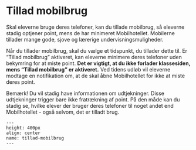 
# Tillad mobilbrug

Skal eleverne bruge deres telefoner, kan du tillade mobilbrug, så eleverne stadig optjener point, mens de har minimeret Mobilhotellet. Mobilerne tillader mange gode, sjove og lærerige undervisningsmuligheder. 

Når du tillader mobilbrug, skal du vælge et tidspunkt, du tillader dette til. Er “Tillad mobilbrug” aktiveret, kan eleverne minimere deres telefoner uden bekymring for at miste point. **Det er vigtigt, at du ikke forlader klassesiden, mens “Tillad mobilbrug” er aktiveret.** Ved tidens udløb vil eleverne modtage en notifikation om, at de skal åbne Mobilhotellet for ikke at miste deres point. 

Bemærk! Du vil stadig have informationen om udtjekninger. Disse udtjekninger trigger bare ikke fratrækning af point. På den måde kan du stadig se, hvilke elever der bruger deres telefoner til noget andet end Mobilhotellet - også selvom, det er tilladt brug. 


```{figure} tillad-mobilbrug.png
---
height: 400px
align: center
name: tillad-mobilbrug
---
```